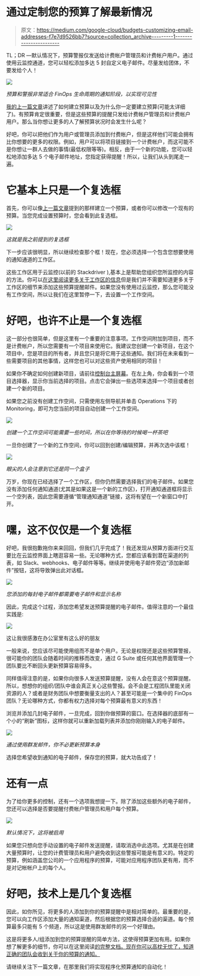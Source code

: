 # 通过定制您的预算了解最新情况

> 原文：<https://medium.com/google-cloud/budgets-customizing-email-addresses-f7e7d9526bb7?source=collection_archive---------1----------------------->

TL；DR —默认情况下，预算警报仅发送给计费帐户管理员和计费帐户用户。通过使用云监控通道，您可以轻松添加多达 5 封自定义电子邮件。尽量发给团体，不要发给个人！

![](img/112f8b9038fc707fc1e2ea6f8f268439.png)

*预算和警报非常适合 FinOps 生命周期的通知阶段，以实现可见性*

[我的上一篇文章](https://cloud.google.com/blog/topics/developers-practitioners/protect-your-google-cloud-spending-budgets%5C)讲述了如何建立预算以及为什么你一定要建立预算(可能太详细了)。有预算肯定很重要，但是这些预算的提醒只发给计费帐户管理员和计费帐户用户。那么当你想让更多的人了解预算状况时会发生什么呢？

好吧，你可以把他们作为用户或管理员添加到付费帐户，但是这样他们可能会拥有比你想要的更多的权限。例如，用户可以将项目链接到一个计费帐户，而这可能不是你想让一群人去做的事情(最低权限等等)。相反，由于一个新的功能，您可以轻松地添加多达 5 个电子邮件地址，您指定获得提醒！所以，让我们从头到尾走一遍。

# 它基本上只是一个复选框

首先，你可以像[上一篇文章](https://cloud.google.com/blog/topics/developers-practitioners/protect-your-google-cloud-spending-budgets%5C)提到的那样建立一个预算，或者你可以修改一个现有的预算。当您完成设置预算时，您会看到此复选框。

![](img/df42f01a8b4a4706c9f292c2a6df8618.png)

*这就是我之前提到的复选框*

下一步应该很明显，所以继续检查那个框！现在，您必须选择一个包含您想要使用的通知通道的工作区。

这些工作区用于云监控(以前的 Stackdriver ),基本上是帮助您组织您所监控的内容的方法。你可以[在这里阅读更多关于工作区的信息](https://cloud.google.com/monitoring/workspaces/manage)但是我们并不需要知道更多关于工作区的细节来添加这些预算提醒邮件。如果您没有使用过云监控，那么您可能没有工作空间，所以让我们在这里暂停一下，去设置一个工作空间。

# 好吧，也许不止是一个复选框

这一部分也很简单，但是这里有一个重要的注意事项。工作空间附加到项目，而不是计费帐户，所以您需要有一个项目来使用它。我建议您创建一个新项目，在这个项目中，您是项目的所有者，并且您只是将它用于这些通知。我们将在未来看到一些需要项目的其他事情，这样您也可以对这些资产使用相同的项目！

如果你不确定如何创建新项目，请前往[控制台主屏幕](https://console.cloud.google.com)。在左上角，你会看到一个项目选择器，显示你当前选择的项目。点击它会弹出一些选项来选择一个项目或者创建一个新的项目。

如果您之前没有创建工作空间，只需使用左侧导航并单击 Operations 下的 Monitoring，即可为您当前的项目自动创建一个工作空间。

![](img/dfd8e81df8b4115c94480686d775c450.png)

*创建一个工作空间可能需要一些时间，所以在你等待的时候喝一杯茶吧*

一旦你创建了一个新的工作空间，你可以回到创建/编辑预算，并再次选中该框！

![](img/485d799d584c5af16b599169fc26595c.png)

*眼尖的人会注意到它还是同一个盒子*

万岁，你现在已经选择了一个工作区，但你仍然需要选择我们的电子邮件。如果您没有添加任何通知通道(尤其是如果这是一个新的工作区)，打开通知通道框将显示一个空列表，因此您需要遵循“管理通知通道”链接，这将有望在一个新窗口中打开。

# 嘿，这不仅仅是一个复选框

好吧，我很抱歉拖你来来回回，但我们几乎完成了！我还发现从预算方面进行交互要比在云监控界面上瞎逛容易一些。无论哪种方式，您都应该看到潜在渠道的列表，如 Slack、webhooks、电子邮件等等。继续并使用电子邮件旁边“添加新邮件”按钮，这将导致弹出此对话框。

![](img/937b260a881436a6ac0a8b321ac7403e.png)

*您添加的每封电子邮件都需要电子邮件和显示名称*

因此，完成这个过程，添加您希望发送预算提醒的电子邮件。值得注意的一个最佳实践是:

![](img/6175c020ad1eceff0f8d7962e5762b96.png)

这让我很感激在办公室里有这么好的朋友

一般来说，您应该尽可能使用组而不是单个用户。无论是权限还是这些预算警报，很可能你的团队会随着时间的推移而改变，通过 G Suite 或任何其他界面管理一个团队要比不断回头更新预算容易得多。

同样值得注意的是，如果你向很多人发送预算提醒，没有人会在意这个预算提醒。所以，想想你的组织/团队中谁会真正关心这些警报。会不会是工程团队里能关闭资源的人？或者是财务团队中想要衡量支出的人？甚至可能是一个集中的 FinOps 团队？无论哪种方式，你都有权力选择对每个预算最有意义的东西！

浏览并添加几封电子邮件，一旦完成，回到你做预算的窗口。在选择器的底部有一个小的“刷新”图标，这样你就可以重新加载列表并添加你刚刚输入的电子邮件。

![](img/a183619ede1ffec8f5678f257363f2b2.png)

*通过使用群发邮件，你不必更新预算本身*

选择您希望收到通知的电子邮件，保存您的预算，就大功告成了！

# 还有一点

为了给你更多的控制，还有一个选项我想提一下。除了添加这些额外的电子邮件，您还可以选择是否要提醒付费帐户管理员和用户每个预算。

![](img/6c5073f96247a5cd899fa57dfe5e7327.png)

*默认情况下，这将被启用*

如果您只想向您手动设置的电子邮件发送提醒，请取消选中此选项。尤其是在创建大量预算时，让您的计费管理员和用户避免收到这些警报可能是有意义的。特定的预算，例如涵盖您公司的一个应用程序的预算，可能对应用程序团队更有用，而不是对记帐帐户上的每个人。

# 好吧，技术上是几个复选框

因此，如你所见，将更多的人添加到你的预算提醒中是相对简单的。最重要的是，您可以向工作区添加大量的通知渠道，然后根据您的预算选择合适的渠道。每个预算最多只能有 5 个频道，所以这是使用群发邮件的另一个好理由。

这是将更多人/组添加到您的预算提醒的简单方法，这使得预算更加有用。如果你想了解更多的细节，你可以在这里阅读[的完整文档。现在你可以高枕无忧了，知道正确的团队会收到关于你的预算的通知。](https://cloud.google.com/billing/docs/how-to/budgets-notification-recipients)

请继续关注下一篇文章，在那里我们将实现程序化预算通知的自动化！